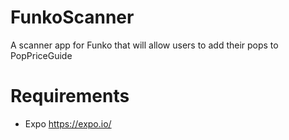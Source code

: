 # FunkoScanner
A scanner app for Funko that will allow users to add their pops to PopPriceGuide

# Requirements
- Expo https://expo.io/


